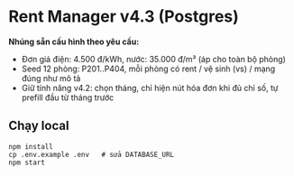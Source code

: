 
# Rent Manager v4.3 (Postgres)
**Nhúng sẵn cấu hình theo yêu cầu:**
- Đơn giá điện: 4.500 đ/kWh, nước: 35.000 đ/m³ (áp cho toàn bộ phòng)
- Seed 12 phòng: P201..P404, mỗi phòng có rent / vệ sinh (vs) / mạng đúng như mô tả
- Giữ tính năng v4.2: chọn tháng, chỉ hiện nút hóa đơn khi đủ chỉ số, tự prefill đầu từ tháng trước

## Chạy local
```
npm install
cp .env.example .env   # sửa DATABASE_URL
npm start
```
